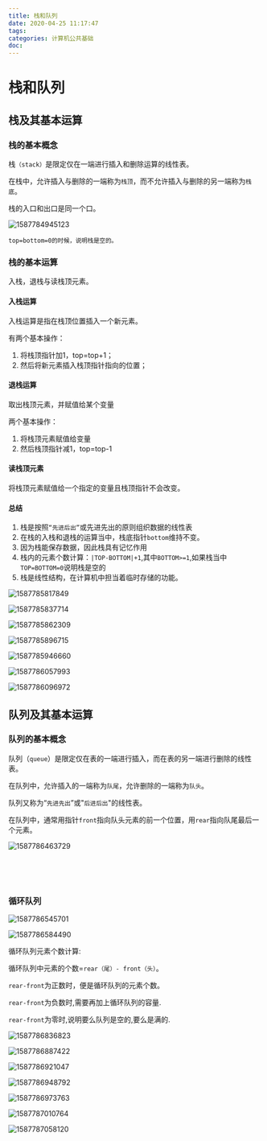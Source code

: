 ```yaml
---
title: 栈和队列
date: 2020-04-25 11:17:47
tags:
categories: 计算机公共基础
doc:
---
```


# 栈和队列

## 栈及其基本运算

### 栈的基本概念

栈`（stack）`是限定仅在一端进行插入和删除运算的线性表。

在栈中，允许插入与删除的一端称为`栈顶`，而不允许插入与删除的另一端称为`栈底`。

栈的入口和出口是同一个口。

![1587784945123](/images/javawz/1587784945123.png)

`top=bottom=0的时候，说明栈是空的。`

### 栈的基本运算

入栈，退栈与读栈顶元素。

#### 入栈运算

入栈运算是指在栈顶位置插入一个新元素。

有两个基本操作：

1. 将栈顶指针加1，top=top+1；
2. 然后将新元素插入栈顶指针指向的位置；

#### 退栈运算

取出栈顶元素，并赋值给某个变量

两个基本操作：

1. 将栈顶元素赋值给变量
2. 然后栈顶指针减1，top=top-1



#### 读栈顶元素

将栈顶元素赋值给一个指定的变量且栈顶指针不会改变。

#### 总结

1. 栈是按照`“先进后出”`或先进先出的原则组织数据的线性表
2. 在栈的入栈和退栈的运算当中，栈底指针`bottom`维持不变。
3. 因为栈能保存数据，因此栈具有记忆作用
4. 栈内的元素个数计算：`|TOP-BOTTOM|+1`,其中`BOTTOM>=1`,如果栈当中`TOP=BOTTOM=0`说明栈是空的
5. 栈是线性结构，在计算机中担当着临时存储的功能。

![1587785817849](/images/javawz/1587785817849.png)

![1587785837714](/images/javawz/1587785837714.png)

![1587785862309](/images/javawz/1587785862309.png)

![1587785896715](/images/javawz/1587785896715.png)

![1587785946660](/images/javawz/1587785946660.png)

![1587786057993](/images/javawz/1587786057993.png)

![1587786096972](/images/javawz/1587786096972.png)



## 队列及其基本运算

### 队列的基本概念

队列（`queue`）是限定仅在表的一端进行插入，而在表的另一端进行删除的线性表。

在队列中，允许插入的一端称为`队尾`，允许删除的一端称为`队头`。

队列又称为“`先进先出`”或"`后进后出`"的线性表。

在队列中，通常用指针`front`指向队头元素的前一个位置，用`rear`指向队尾最后一个元素。

![1587786463729](/images/javawz/1587786463729.png)

<br/><br /><br />

### 循环队列



![1587786545701](/images/javawz/1587786545701.png)

![1587786584490](/images/javawz/1587786584490.png)

循环队列元素个数计算:

循环队列中元素的个数=`rear（尾）- front（头）`。

`rear-front`为正数时，便是循环队列的元素个数。

`rear-front`为负数时,需要再加上循环队列的容量.

`rear-front`为零时,说明要么队列是空的,要么是满的.

![1587786836823](/images/javawz/1587786836823.png)



![1587786887422](/images/javawz/1587786887422.png)

![1587786921047](/images/javawz/1587786921047.png)

![1587786948792](/images/javawz/1587786948792.png)

![1587786973763](/images/javawz/1587786973763.png)

![1587787010764](/images/javawz/1587787010764.png)

![1587787058120](/images/javawz/1587787058120.png)